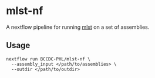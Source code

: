 # mlst-nf
A nextflow pipeline for running [mlst](https://github.com/tseemann/mlst) on a set of assemblies.

## Usage

```
nextflow run BCCDC-PHL/mlst-nf \
  --assembly_input </path/to/assemblies> \
  --outdir </path/to/outdir>
```
